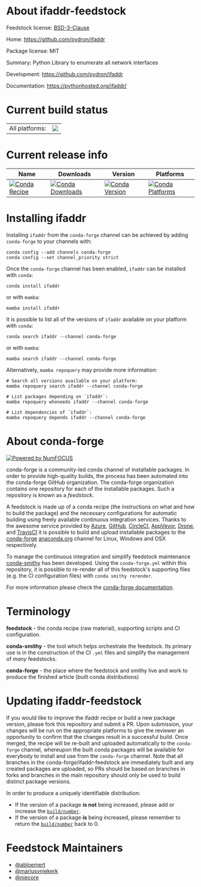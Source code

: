 About ifaddr-feedstock
======================

Feedstock license: [BSD-3-Clause](https://github.com/conda-forge/ifaddr-feedstock/blob/main/LICENSE.txt)

Home: https://github.com/pydron/ifaddr

Package license: MIT

Summary: Python Library to enumerate all network interfaces 

Development: https://github.com/pydron/ifaddr

Documentation: https://pythonhosted.org/ifaddr/

Current build status
====================


<table><tr><td>All platforms:</td>
    <td>
      <a href="https://dev.azure.com/conda-forge/feedstock-builds/_build/latest?definitionId=7755&branchName=main">
        <img src="https://dev.azure.com/conda-forge/feedstock-builds/_apis/build/status/ifaddr-feedstock?branchName=main">
      </a>
    </td>
  </tr>
</table>

Current release info
====================

| Name | Downloads | Version | Platforms |
| --- | --- | --- | --- |
| [![Conda Recipe](https://img.shields.io/badge/recipe-ifaddr-green.svg)](https://anaconda.org/conda-forge/ifaddr) | [![Conda Downloads](https://img.shields.io/conda/dn/conda-forge/ifaddr.svg)](https://anaconda.org/conda-forge/ifaddr) | [![Conda Version](https://img.shields.io/conda/vn/conda-forge/ifaddr.svg)](https://anaconda.org/conda-forge/ifaddr) | [![Conda Platforms](https://img.shields.io/conda/pn/conda-forge/ifaddr.svg)](https://anaconda.org/conda-forge/ifaddr) |

Installing ifaddr
=================

Installing `ifaddr` from the `conda-forge` channel can be achieved by adding `conda-forge` to your channels with:

```
conda config --add channels conda-forge
conda config --set channel_priority strict
```

Once the `conda-forge` channel has been enabled, `ifaddr` can be installed with `conda`:

```
conda install ifaddr
```

or with `mamba`:

```
mamba install ifaddr
```

It is possible to list all of the versions of `ifaddr` available on your platform with `conda`:

```
conda search ifaddr --channel conda-forge
```

or with `mamba`:

```
mamba search ifaddr --channel conda-forge
```

Alternatively, `mamba repoquery` may provide more information:

```
# Search all versions available on your platform:
mamba repoquery search ifaddr --channel conda-forge

# List packages depending on `ifaddr`:
mamba repoquery whoneeds ifaddr --channel conda-forge

# List dependencies of `ifaddr`:
mamba repoquery depends ifaddr --channel conda-forge
```


About conda-forge
=================

[![Powered by
NumFOCUS](https://img.shields.io/badge/powered%20by-NumFOCUS-orange.svg?style=flat&colorA=E1523D&colorB=007D8A)](https://numfocus.org)

conda-forge is a community-led conda channel of installable packages.
In order to provide high-quality builds, the process has been automated into the
conda-forge GitHub organization. The conda-forge organization contains one repository
for each of the installable packages. Such a repository is known as a *feedstock*.

A feedstock is made up of a conda recipe (the instructions on what and how to build
the package) and the necessary configurations for automatic building using freely
available continuous integration services. Thanks to the awesome service provided by
[Azure](https://azure.microsoft.com/en-us/services/devops/), [GitHub](https://github.com/),
[CircleCI](https://circleci.com/), [AppVeyor](https://www.appveyor.com/),
[Drone](https://cloud.drone.io/welcome), and [TravisCI](https://travis-ci.com/)
it is possible to build and upload installable packages to the
[conda-forge](https://anaconda.org/conda-forge) [anaconda.org](https://anaconda.org/)
channel for Linux, Windows and OSX respectively.

To manage the continuous integration and simplify feedstock maintenance
[conda-smithy](https://github.com/conda-forge/conda-smithy) has been developed.
Using the ``conda-forge.yml`` within this repository, it is possible to re-render all of
this feedstock's supporting files (e.g. the CI configuration files) with ``conda smithy rerender``.

For more information please check the [conda-forge documentation](https://conda-forge.org/docs/).

Terminology
===========

**feedstock** - the conda recipe (raw material), supporting scripts and CI configuration.

**conda-smithy** - the tool which helps orchestrate the feedstock.
                   Its primary use is in the construction of the CI ``.yml`` files
                   and simplify the management of *many* feedstocks.

**conda-forge** - the place where the feedstock and smithy live and work to
                  produce the finished article (built conda distributions)


Updating ifaddr-feedstock
=========================

If you would like to improve the ifaddr recipe or build a new
package version, please fork this repository and submit a PR. Upon submission,
your changes will be run on the appropriate platforms to give the reviewer an
opportunity to confirm that the changes result in a successful build. Once
merged, the recipe will be re-built and uploaded automatically to the
`conda-forge` channel, whereupon the built conda packages will be available for
everybody to install and use from the `conda-forge` channel.
Note that all branches in the conda-forge/ifaddr-feedstock are
immediately built and any created packages are uploaded, so PRs should be based
on branches in forks and branches in the main repository should only be used to
build distinct package versions.

In order to produce a uniquely identifiable distribution:
 * If the version of a package **is not** being increased, please add or increase
   the [``build/number``](https://docs.conda.io/projects/conda-build/en/latest/resources/define-metadata.html#build-number-and-string).
 * If the version of a package **is** being increased, please remember to return
   the [``build/number``](https://docs.conda.io/projects/conda-build/en/latest/resources/define-metadata.html#build-number-and-string)
   back to 0.

Feedstock Maintainers
=====================

* [@abloemert](https://github.com/abloemert/)
* [@mariusvniekerk](https://github.com/mariusvniekerk/)
* [@niecore](https://github.com/niecore/)

